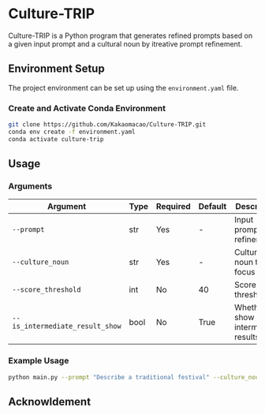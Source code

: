 # Culture-TRIP

Culture-TRIP is a Python program that generates refined prompts based on a given input prompt and a cultural noun by itreative prompt refinement.

## Environment Setup

The project environment can be set up using the `environment.yaml` file.

### Create and Activate Conda Environment
```bash
git clone https://github.com/Kakaomacao/Culture-TRIP.git
conda env create -f environment.yaml
conda activate culture-trip
```

## Usage

### Arguments

| Argument                        | Type   | Required | Default | Description                           |
|----------------------------------|--------|----------|---------|---------------------------------------|
| `--prompt`                      | str    | Yes      | -       | Input prompt for refinement          |
| `--culture_noun`                | str    | Yes      | -       | Cultural noun to focus on            |
| `--score_threshold`             | int    | No       | 40      | Score threshold                       |
| `--is_intermediate_result_show` | bool   | No       | True    | Whether to show intermediate results |

### Example Usage

```bash
python main.py --prompt "Describe a traditional festival" --culture_noun "Diwali" --score_threshold 40 --is_intermediate_result_show True
```

## Acknowldement